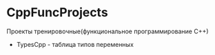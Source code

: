 # CppFuncProjects
Проекты тренировочные(функциональное программирование С++)
- TypesCpp - таблица типов переменных
